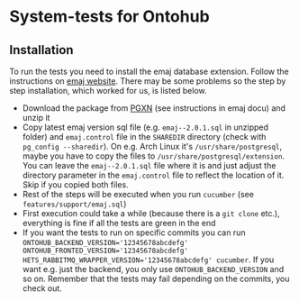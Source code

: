 # System-tests for Ontohub

## Installation

To run the tests you need to install the emaj database extension.
Follow the instructions on [emaj website](http://emaj.readthedocs.io/en/latest/download.html). There may be some problems so the step by step installation, which worked for us, is listed below.

* Download the package from [PGXN](https://pgxn.org/dist/e-maj/) (see instructions in emaj docu) and unzip it
* Copy latest emaj version sql file (e.g. `emaj--2.0.1.sql` in unzipped folder) and `emaj.control` file in the `SHAREDIR` directory (check with `pg_config --sharedir`). On e.g. Arch Linux it's `/usr/share/postgresql`, maybe you have to copy the files to `/usr/share/postgresql/extension`. You can leave the `emaj--2.0.1.sql` file where it is and just adjust the directory parameter in the `emaj.control` file to reflect the location of it. Skip if you copied both files.
* Rest of the steps will be executed when you run `cucumber` (see `features/support/emaj.sql`)
* First execution could take a while (because there is a `git clone` etc.), everything is fine if all the tests are green in the end
* If you want the tests to run on specific commits you can run `ONTOHUB_BACKEND_VERSION='12345678abcdefg' ONTOHUB_FRONTED_VERSION='12345678abcdefg' HETS_RABBITMQ_WRAPPER_VERSION='12345678abcdefg' cucumber`. If you want e.g. just the backend, you only use `ONTOHUB_BACKEND_VERSION` and so on. Remember that the tests may fail depending on the commits, you check out.